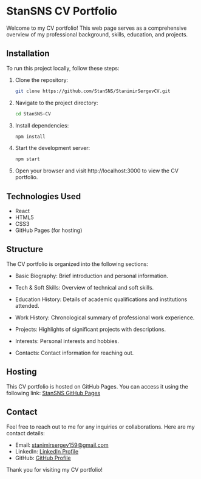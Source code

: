# StanSNS CV Portfolio

Welcome to my CV portfolio! This web page serves as a comprehensive overview of my professional background, skills, education, and projects.

## Installation

To run this project locally, follow these steps:

1. Clone the repository:
   ```bash
   git clone https://github.com/StanSNS/StanimirSergevCV.git

2. Navigate to the project directory:
   ```bash
   cd StanSNS-CV

3. Install dependencies:
   ```bash
   npm install

4. Start the development server:
   ```bash
   npm start

5. Open your browser and visit http://localhost:3000 to view the CV portfolio.

## Technologies Used
- React
- HTML5
- CSS3
- GitHub Pages (for hosting)

## Structure
The CV portfolio is organized into the following sections:

- Basic Biography: Brief introduction and personal information.


- Tech & Soft Skills: Overview of technical and soft skills.


- Education History: Details of academic qualifications and institutions attended.


- Work History: Chronological summary of professional work experience.


- Projects: Highlights of significant projects with descriptions.


- Interests: Personal interests and hobbies.


- Contacts: Contact information for reaching out.

## Hosting
This CV portfolio is hosted on GitHub Pages. You can access it using the following link: [StanSNS GitHub Pages](http://stansns.github.io/StanimirSergevCV)

## Contact
Feel free to reach out to me for any inquiries or collaborations. Here are my contact details:

- Email: stanimirsergev159@gmail.com
- LinkedIn: [LinkedIn Profile](https://www.linkedin.com/in/stansns/)
- GitHub: [GitHub Profile](https://github.com/StanSNS)

Thank you for visiting my CV portfolio!
